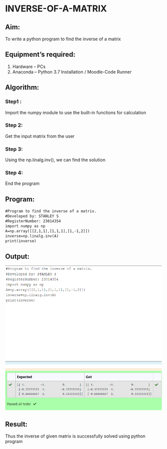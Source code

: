 # INVERSE-OF-A-MATRIX
## Aim:
To write a python program to find the inverse of a matrix
## Equipment’s required:
1. 	Hardware – PCs
2. 	Anaconda – Python 3.7 Installation / Moodle-Code Runner
## Algorithm:
### Step1 :
Import the numpy module to use the built-in functions for calculation

### Step 2:
Get the input matrix from the user

### Step 3:
Using the np.linalg.inv(), we can find the solution

### Step 4:
End the program

## Program:
```
#Program to find the inverse of a matrix.
#Developed by: STANLEY S
#RegisterNumber: 23014354
import numpy as np
A=np.array([[2,1,1],[1,1,1],[1,-1,2]])
inverse=np.linalg.inv(A)
print(inverse)
```
## Output:
![output](/inverse%20of%20matrix.png)
## Result:
Thus the inverse of given matrix is successfully solved using python program

